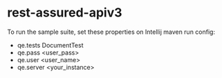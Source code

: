 # rest-assured-apiv3

To run the sample suite, set these properties on Intellij maven run config:

- qe.tests	DocumentTest
- qe.pass	<user_pass>
- qe.user	<user_name>
- qe.server	<your_instance>
